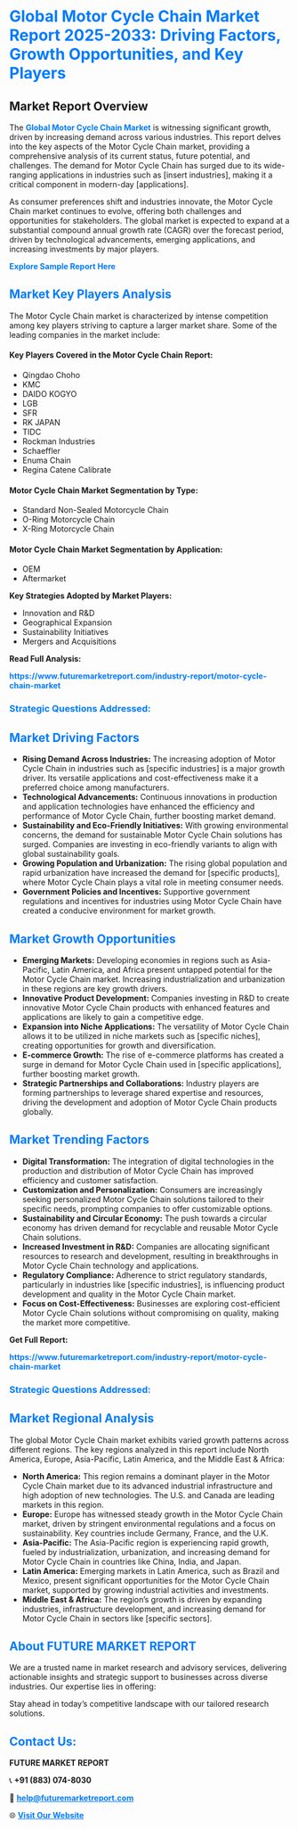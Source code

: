 <h1 style="color: #007BFF;">Global Motor Cycle Chain Market Report 2025-2033: Driving Factors, Growth Opportunities, and Key Players</h1>

<section id="overview">
<h2>Market Report Overview</h2>
<p>The <a href="https://www.futuremarketreport.com/industry-report/motor-cycle-chain-market" style="color: #007BFF; text-decoration: none;"><strong>Global Motor Cycle Chain Market</strong></a> is witnessing significant growth, driven by increasing demand across various industries. This report delves into the key aspects of the Motor Cycle Chain market, providing a comprehensive analysis of its current status, future potential, and challenges. The demand for Motor Cycle Chain has surged due to its wide-ranging applications in industries such as [insert industries], making it a critical component in modern-day [applications].</p>
<p>As consumer preferences shift and industries innovate, the Motor Cycle Chain market continues to evolve, offering both challenges and opportunities for stakeholders. The global market is expected to expand at a substantial compound annual growth rate (CAGR) over the forecast period, driven by technological advancements, emerging applications, and increasing investments by major players.</p>
</section>

<section id="overview">
<p><a href="https://www.futuremarketreport.com/request-sample/reportId=57113" style="color: #007BFF; text-decoration: none;"><strong>Explore Sample Report Here</strong></a></p>
</section>

<section id="key-players">
<h2 style="color: #007BFF;">Market Key Players Analysis</h2>
<p>The Motor Cycle Chain market is characterized by intense competition among key players striving to capture a larger market share. Some of the leading companies in the market include:</p>
<h4>Key Players Covered in the Motor Cycle Chain Report:</h4>
<ul><li>Qingdao Choho</li><li>KMC</li><li>DAIDO KOGYO</li><li>LGB</li><li>SFR</li><li>RK JAPAN</li><li>TIDC</li><li>Rockman Industries</li><li>Schaeffler</li><li>Enuma Chain</li><li>Regina Catene Calibrate</li></ul>
<h4>Motor Cycle Chain Market Segmentation by Type:</h4>
<ul><li>Standard Non-Sealed Motorcycle Chain</li><li>O-Ring Motorcycle Chain</li><li>X-Ring Motorcycle Chain</li></ul>

<h4>Motor Cycle Chain Market Segmentation by Application:</h4>
<ul><li>OEM</li><li>Aftermarket</li></ul>
<p><strong>Key Strategies Adopted by Market Players:</strong></p>
<ul>
<li>Innovation and R&D</li>
<li>Geographical Expansion</li>
<li>Sustainability Initiatives</li>
<li>Mergers and Acquisitions</li>
</ul>
</section>

<section>
<p><strong>Read Full Analysis: </strong></p><a href="https://www.futuremarketreport.com/industry-report/motor-cycle-chain-market" style="color: #007BFF; text-decoration: none;"><strong>https://www.futuremarketreport.com/industry-report/motor-cycle-chain-market</strong></a>
<h3 style="color: #007BFF;">Strategic Questions Addressed:</h3>
</section>

<section id="driving-factors">
<h2 style="color: #007BFF;">Market Driving Factors</h2>
<ul>
<li><strong>Rising Demand Across Industries:</strong> The increasing adoption of Motor Cycle Chain in industries such as [specific industries] is a major growth driver. Its versatile applications and cost-effectiveness make it a preferred choice among manufacturers.</li>
<li><strong>Technological Advancements:</strong> Continuous innovations in production and application technologies have enhanced the efficiency and performance of Motor Cycle Chain, further boosting market demand.</li>
<li><strong>Sustainability and Eco-Friendly Initiatives:</strong> With growing environmental concerns, the demand for sustainable Motor Cycle Chain solutions has surged. Companies are investing in eco-friendly variants to align with global sustainability goals.</li>
<li><strong>Growing Population and Urbanization:</strong> The rising global population and rapid urbanization have increased the demand for [specific products], where Motor Cycle Chain plays a vital role in meeting consumer needs.</li>
<li><strong>Government Policies and Incentives:</strong> Supportive government regulations and incentives for industries using Motor Cycle Chain have created a conducive environment for market growth.</li>
</ul>
</section>

<section id="growth-opportunities">
<h2 style="color: #007BFF;">Market Growth Opportunities</h2>
<ul>
<li><strong>Emerging Markets:</strong> Developing economies in regions such as Asia-Pacific, Latin America, and Africa present untapped potential for the Motor Cycle Chain market. Increasing industrialization and urbanization in these regions are key growth drivers.</li>
<li><strong>Innovative Product Development:</strong> Companies investing in R&D to create innovative Motor Cycle Chain products with enhanced features and applications are likely to gain a competitive edge.</li>
<li><strong>Expansion into Niche Applications:</strong> The versatility of Motor Cycle Chain allows it to be utilized in niche markets such as [specific niches], creating opportunities for growth and diversification.</li>
<li><strong>E-commerce Growth:</strong> The rise of e-commerce platforms has created a surge in demand for Motor Cycle Chain used in [specific applications], further boosting market growth.</li>
<li><strong>Strategic Partnerships and Collaborations:</strong> Industry players are forming partnerships to leverage shared expertise and resources, driving the development and adoption of Motor Cycle Chain products globally.</li>
</ul>
</section>

<section id="trending-factors">
<h2 style="color: #007BFF;">Market Trending Factors</h2>
<ul>
<li><strong>Digital Transformation:</strong> The integration of digital technologies in the production and distribution of Motor Cycle Chain has improved efficiency and customer satisfaction.</li>
<li><strong>Customization and Personalization:</strong> Consumers are increasingly seeking personalized Motor Cycle Chain solutions tailored to their specific needs, prompting companies to offer customizable options.</li>
<li><strong>Sustainability and Circular Economy:</strong> The push towards a circular economy has driven demand for recyclable and reusable Motor Cycle Chain solutions.</li>
<li><strong>Increased Investment in R&D:</strong> Companies are allocating significant resources to research and development, resulting in breakthroughs in Motor Cycle Chain technology and applications.</li>
<li><strong>Regulatory Compliance:</strong> Adherence to strict regulatory standards, particularly in industries like [specific industries], is influencing product development and quality in the Motor Cycle Chain market.</li>
<li><strong>Focus on Cost-Effectiveness:</strong> Businesses are exploring cost-efficient Motor Cycle Chain solutions without compromising on quality, making the market more competitive.</li>
</ul>
</section>

<section>
<p><strong>Get Full Report: </strong></p><a href="https://www.futuremarketreport.com/industry-report/motor-cycle-chain-market" style="color: #007BFF; text-decoration: none;"><strong>https://www.futuremarketreport.com/industry-report/motor-cycle-chain-market</strong></a>
<h3 style="color: #007BFF;">Strategic Questions Addressed:</h3>
</section>


<section id="regional-analysis">
<h2 style="color: #007BFF;">Market Regional Analysis</h2>
<p>The global Motor Cycle Chain market exhibits varied growth patterns across different regions. The key regions analyzed in this report include North America, Europe, Asia-Pacific, Latin America, and the Middle East & Africa:</p>
<ul>
<li><strong>North America:</strong> This region remains a dominant player in the Motor Cycle Chain market due to its advanced industrial infrastructure and high adoption of new technologies. The U.S. and Canada are leading markets in this region.</li>
<li><strong>Europe:</strong> Europe has witnessed steady growth in the Motor Cycle Chain market, driven by stringent environmental regulations and a focus on sustainability. Key countries include Germany, France, and the U.K.</li>
<li><strong>Asia-Pacific:</strong> The Asia-Pacific region is experiencing rapid growth, fueled by industrialization, urbanization, and increasing demand for Motor Cycle Chain in countries like China, India, and Japan.</li>
<li><strong>Latin America:</strong> Emerging markets in Latin America, such as Brazil and Mexico, present significant opportunities for the Motor Cycle Chain market, supported by growing industrial activities and investments.</li>
<li><strong>Middle East & Africa:</strong> The region’s growth is driven by expanding industries, infrastructure development, and increasing demand for Motor Cycle Chain in sectors like [specific sectors].</li>
</ul>
</section>

<footer>
<h2 style="color: #007BFF;">About FUTURE MARKET REPORT</h2>
<p>We are a trusted name in market research and advisory services, delivering actionable insights and strategic support to businesses across diverse industries. Our expertise lies in offering:</p>

<p>Stay ahead in today’s competitive landscape with our tailored research solutions.</p>

<h2 style="color: #007BFF;">Contact Us:</h2>
<p><strong>FUTURE MARKET REPORT</strong></p>
<p>📞 <strong>+91 (883) 074-8030</strong></p>
<p>📧 <strong><a href="mailto:help@futuremarketreport.com" style="color: #007BFF;">help@futuremarketreport.com</a></strong></p>
<p>🌐 <strong><a href="https://www.futuremarketreport.com/" style="color: #007BFF;">Visit Our Website</a></strong></p>
</footer>